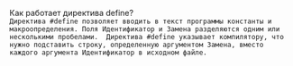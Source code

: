 Как работает директива define?  
``Директива #define позволяет вводить в текст программы константы и макроопределения. Поля Идентификатор и Замена разделяются одним или несколькими пробелами. 
Директива #define указывает компилятору, что нужно подставить строку, определенную аргументом Замена, вместо каждого аргумента Идентификатор в исходном файле.``
